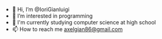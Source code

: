 - 👋 Hi, I’m @IoriGianluigi
- 👀 I’m interested in programming
- 🌱 I'm currently studying computer science at high school
- 📫 How to reach me axelgian86@gmail.com

<!---
IoriGianluigi/IoriGianluigi is a ✨ special ✨ repository because its `README.md` (this file) appears on your GitHub profile.
You can click the Preview link to take a look at your changes.
--->
